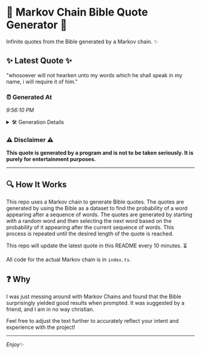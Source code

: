 # 📖 Markov Chain Bible Quote Generator 📖

Infinite quotes from the Bible generated by a Markov chain. ✨

## ✨ Latest Quote ✨
"whosoever will not hearken unto my words which he shall speak in my name, i will require it of him."

### ⏰ Generated At
*9:56:10 PM*

<details>
    <summary>🛠️ Generation Details</summary>
    <p>
        <strong>🌱 Seed:</strong> whosoever<br>
        <strong>🔄 Iterations:</strong> 19<br>
        <strong>📜 Context History:</strong><br>[ whosoever ]: will<br>[ whosoever, will ]: not<br>[ whosoever, will, not ]: hearken<br>[ whosoever, will, not, hearken ]: unto<br>[ whosoever, will, not, hearken, unto ]: my<br>[ whosoever, will, not, hearken, unto, my ]: words<br>[ will, not, hearken, unto, my, words ]: which<br>[ not, hearken, unto, my, words, which ]: he<br>[ hearken, unto, my, words, which, he ]: shall<br>[ unto, my, words, which, he, shall ]: speak<br>[ my, words, which, he, shall, speak ]: in<br>[ words, which, he, shall, speak, in ]: my<br>[ which, he, shall, speak, in, my ]: name,<br>[ he, shall, speak, in, my, name, ]: i<br>[ shall, speak, in, my, name,, i ]: will<br>[ speak, in, my, name,, i, will ]: require<br>[ in, my, name,, i, will, require ]: it<br>[ my, name,, i, will, require, it ]: of<br>[ name,, i, will, require, it, of ]: him.<br>
    </p>
</details>

### ⚠️ Disclaimer ⚠️
**This quote is generated by a program and is not to be taken seriously. It is purely for entertainment purposes.**

---

## 🔍 How It Works

This repo uses a Markov chain to generate Bible quotes. The quotes are generated by using the Bible as a dataset to find the probability of a word appearing after a sequence of words. The quotes are generated by starting with a random word and then selecting the next word based on the probability of it appearing after the current sequence of words. This process is repeated until the desired length of the quote is reached.

This repo will update the latest quote in this README every 10 minutes. ⏳

All code for the actual Markov chain is in `index.ts`.

## ❓ Why

I was just messing around with Markov Chains and found that the Bible surprisingly yielded good results when prompted. 
It was suggested by a friend, and I am in no way christian.

Feel free to adjust the text further to accurately reflect your intent and experience with the project!

---

*Enjoy*✨
